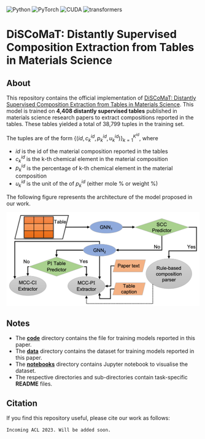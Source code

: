 ![Python](https://img.shields.io/badge/Python-v3.7.9-orange.svg?style=plastic)
![PyTorch](https://img.shields.io/badge/PyTorch-v1.7.0-blue.svg?style=plastic)
![CUDA](https://img.shields.io/badge/CUDA-v10.1-green.svg?style=plastic)
![transformers](https://img.shields.io/badge/transformers-v4.10.0-pink.svg?style=plastic)

# DiSCoMaT: Distantly Supervised Composition Extraction from Tables in Materials Science

## About
This repository contains the official implementation of 
[DiSCoMaT: Distantly Supervised Composition Extraction from Tables in Materials Science](https://comingsoon). This model is trained on **4,408 distantly supervised tables** published in materials science research papers to extract compositions reported in the tables. These tables yielded a total of 38,799 tuples in the training set.

The tuples are of the form $\{(id, c_k^{id}, p_k^{id}, u_k^{id} )\}_{k=1}^{K^{id}}$, where
- $id$ is the id of the material composition reported in the tables
- $c_k^{id}$ is the k-th chemical element in the material composition
- $p_k^{id}$ is the percentage of k-th chemical element in the material composition
- $u_k^{id}$ is the unit of the of $p_k^{id}$ (either mole % or weight %)


The following figure represents the architecture of the model proposed in our work.

![DiSCoMaT](data/discomat.png)

## Notes
- The [**code**](code) directory contains the file for training models reported in this paper.
- The [**data**](data) directory contains the dataset for training models reported in this paper.
- The [**notebooks**](notebooks) directory contains Jupyter notebook to visualise the dataset.
- The respective directories and sub-directories contain task-specific **README** files.

## Citation
If you find this repository useful, please cite our work as follows:
```
Incoming ACL 2023. Will be added soon.

```
